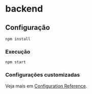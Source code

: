 # backend

## Configuração
```
npm install
```

### Execução
```
npm start
```

### Configurações customizadas
Veja mais em [Configuration Reference](https://cli.vuejs.org/config/).
